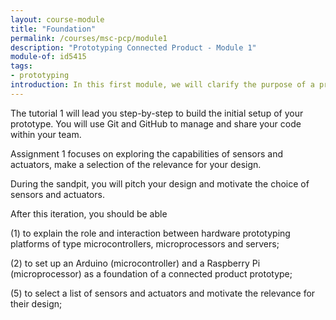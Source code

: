 ```yaml
---
layout: course-module
title: "Foundation"
permalink: /courses/msc-pcp/module1
description: "Prototyping Connected Product - Module 1"
module-of: id5415
tags:
- prototyping
introduction: In this first module, we will clarify the purpose of a prototype in the context of connected products. Then, we will rely on a demo to extract the components that compose an 'IoT stack'. Finally, we will go through the course objective and practicalities.
---
```


The tutorial 1 will lead you step-by-step to build the initial setup of your prototype. You will use Git and GitHub to manage and share your code within your team.

Assignment 1 focuses on exploring the capabilities of sensors and actuators, make a selection of the relevance for your design.

During the sandpit, you will pitch your design and motivate the choice of sensors and actuators.

After this iteration, you should be able

(1) to explain the role and interaction between hardware prototyping platforms of type microcontrollers, microprocessors and servers;

(2) to set up an Arduino (microcontroller) and a Raspberry Pi (microprocessor) as a foundation of a connected product prototype;

(5) to select a list of sensors and actuators and motivate the relevance for their design;